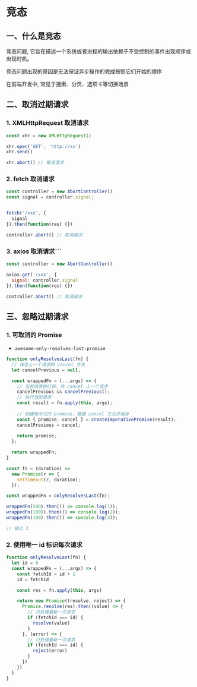 # 竞态
## 一、什么是竞态
竞态问题, 它旨在描述一个系统或者进程的输出依赖于不受控制的事件出现顺序或出现时机。

竞态问题出现的原因是无法保证异步操作的完成按照它们开始的顺序

在前端开发中, 常见于搜索、分页、选项卡等切换场景

## 二、取消过期请求
### 1. XMLHttpRequest 取消请求
```js
const xhr = new XMLHttpRequest()

xhr.open('GET', 'http://xx')
xhr.send()

xhr.abort() // 取消请求
```
### 2. fetch 取消请求
```js
const controller = new AbortController()
const signal = controller.signal;


fetch('/xxx', {
  signal
}).then(function(res) {})

controller.abort() // 取消请求
```
### 3. axios 取消请求```
```js
const controller = new AbortController()

axios.get('/xxx', {
  signal: controller.signal
}).then(function(res) {})

controller.abort() // 取消请求
```


## 三、忽略过期请求
### 1. 可取消的 Promise
- `awesome-only-resolves-last-promise`
```js
function onlyResolvesLast(fn) {
  // 保存上一个请求的 cancel 方法
  let cancelPrevious = null; 

  const wrappedFn = (...args) => {
    // 当前请求执行前，先 cancel 上一个请求
    cancelPrevious && cancelPrevious();
    // 执行当前请求
    const result = fn.apply(this, args); 
    
    // 创建指令式的 promise，暴露 cancel 方法并保存
    const { promise, cancel } = createImperativePromise(result);
    cancelPrevious = cancel;
    
    return promise;
  };

  return wrappedFn;
}

const fn = (duration) => 
  new Promise(r => {    
    setTimeout(r, duration);  
  });

const wrappedFn = onlyResolvesLast(fn);

wrappedFn(500).then(() => console.log(1));
wrappedFn(1000).then(() => console.log(2));
wrappedFn(100).then(() => console.log(3));

// 输出 3
```
### 2. 使用唯一 id 标识每次请求
```js
function onlyResolveLast(fn) {
  let id = 0
  const wrappedFn = (...args) => {
    const fetchId = id + 1
    id = fetchId

    const res = fn.apply(this, args)

    return new Promise((resolve, reject) => {
      Promise.resolve(res).then((value) => {
        // 只处理最新一次请求
        if (fetchId === id) {
          resolve(value)
        }
      }, (error) => {
        // 只处理最新一次请求
        if (fetchId === id) {
          reject(error)
        }
      })
    })
  }
}
```
